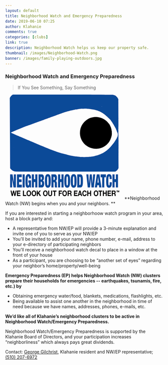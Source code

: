 ```yaml
---
layout: default
title: Neighborhood Watch and Emergency Preparedness
date: 2019-06-10 07:25
author: Klahanie
comments: true
categories: [clubs]
link: true
description: Neighborhood Watch helps us keep our property safe. 
thumbnail: /images/Neighborhood-Watch.png
banner: /images/family-playing-outdoors.jpg
---
```

### Neighborhood Watch and Emergency Preparedness 

<blockquote class="blockquote">If You See Something, Say Something</blockquote>

<img src="/images/Neighborhood-Watch.png" class="float-right w-20">
**Neighborhood Watch (NW) begins when you and your neighbors. **

If you are interested in starting a neighborhoow watch program in your area, host a block party and:
* A representative from NW/EP will provide a 3-minute explanation and invite one of you to serve as your NW/EP
* You’ll be invited to add your name, phone number, e-mail, address to your e-directory of participating neighbors
* You’ll receive a neighborhood watch decal to place in a window at the front of your house
* As a participant, you are choosing to be “another set of eyes” regarding your neighbor’s home/property/well-being

**Emergency Preparedness (EP) helps Neighborhood Watch (NW) clusters prepare their households for emergencies -- earthquakes, tsunamis, fire, etc.) by**
* Obtaining emergency water/food, blankets, medications, flashlights, etc.
* Being available to assist one another in the neighborhood in time of need because we have names, addresses, phones, e-mails, etc.

**We’d like all of Klahanie’s neighborhood clusters to be active in Neighborhood Watch/Emergency Preparedness.**

Neighborhood Watch/Emergency Preparedness is supported by the Klahanie Board of Directors, and your participation increases “neighborliness” which always pays great dividends. 

Contact: <a href="mailto:georgeglchrst@gmail.com">George Gilchrist</a>, Klahanie resident and NW/EP representative; <a href="tel:510-207-6972">(510) 207-6972</a>
